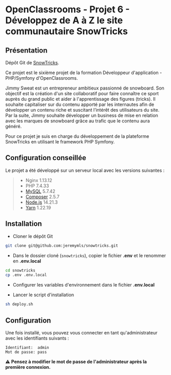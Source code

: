 # OpenClassrooms - Projet 6 - Développez de A à Z le site communautaire SnowTricks

## Présentation

Dépôt Git de [SnowTricks](https://snowtricks.jm-projets.fr/).

Ce projet est le sixième projet de la formation Développeur d'application - PHP/Symfony d'OpenClassrooms.

Jimmy Sweat est un entrepreneur ambitieux passionné de snowboard. Son objectif est la création d'un site collaboratif pour faire connaître ce sport auprès du grand public et aider à l'apprentissage des figures (tricks).
Il souhaite capitaliser sur du contenu apporté par les internautes afin de développer un contenu riche et suscitant l’intérêt des utilisateurs du site. Par la suite, Jimmy souhaite développer un business de mise en relation avec les marques de snowboard grâce au trafic que le contenu aura généré.

Pour ce projet je suis en charge du développement de la plateforme SnowTricks en utilisant le framework PHP Symfony.

## Configuration conseillée

Le projet a été développé sur un serveur local avec les versions suivantes :

> - Nginx 1.13.12
> - PHP 7.4.33
> - [MySQL](https://www.mysql.com/fr/) 5.7.42
> - [Composer](https://getcomposer.org/) 2.5.7
> - [Node.js](https://nodejs.org/en/) 14.21.3
> - [Yarn](https://yarnpkg.com/) 1.22.19

## Installation

- Cloner le dépôt Git

```bash
git clone git@github.com:jeremymls/snowtricks.git
```

- Dans le dossier cloné (`snowtricks`), copier le fichier **.env** et le renommer en **.env.local**

```bash
cd snowtricks
cp .env .env.local
```

- Configurer les variables d'environnement dans le fichier **.env.local**

- Lancer le script d'installation

```bash
sh deploy.sh
```

## Configuration

Une fois installé, vous pouvez vous connecter en tant qu'administrateur avec les identifiants suivants :

```
Identifiant:  admin
Mot de passe: pass
```
:warning: **Pensez à modifier le mot de passe de l'administrateur après la première connexion.**
